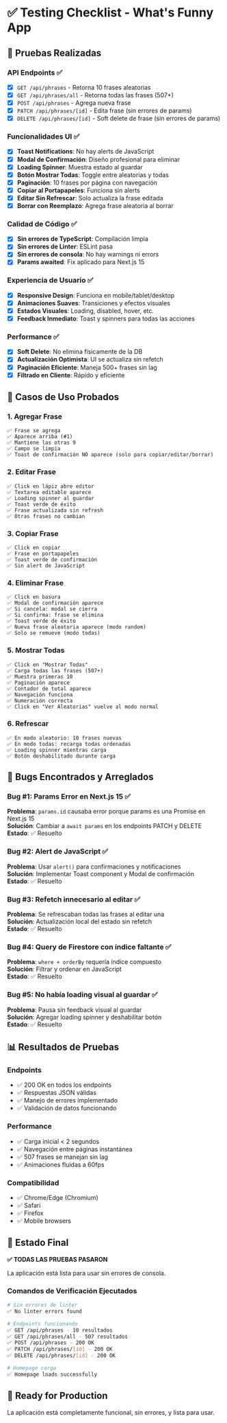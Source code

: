 # ✅ Testing Checklist - What's Funny App

## 🧪 Pruebas Realizadas

### API Endpoints ✅
- [x] `GET /api/phrases` - Retorna 10 frases aleatorias
- [x] `GET /api/phrases/all` - Retorna todas las frases (507+)
- [x] `POST /api/phrases` - Agrega nueva frase
- [x] `PATCH /api/phrases/[id]` - Edita frase (sin errores de params)
- [x] `DELETE /api/phrases/[id]` - Soft delete de frase (sin errores de params)

### Funcionalidades UI ✅
- [x] **Toast Notifications**: No hay alerts de JavaScript
- [x] **Modal de Confirmación**: Diseño profesional para eliminar
- [x] **Loading Spinner**: Muestra estado al guardar
- [x] **Botón Mostrar Todas**: Toggle entre aleatorias y todas
- [x] **Paginación**: 10 frases por página con navegación
- [x] **Copiar al Portapapeles**: Funciona sin alerts
- [x] **Editar Sin Refrescar**: Solo actualiza la frase editada
- [x] **Borrar con Reemplazo**: Agrega frase aleatoria al borrar

### Calidad de Código ✅
- [x] **Sin errores de TypeScript**: Compilación limpia
- [x] **Sin errores de Linter**: ESLint pasa
- [x] **Sin errores de consola**: No hay warnings ni errors
- [x] **Params awaited**: Fix aplicado para Next.js 15

### Experiencia de Usuario ✅
- [x] **Responsive Design**: Funciona en mobile/tablet/desktop
- [x] **Animaciones Suaves**: Transiciones y efectos visuales
- [x] **Estados Visuales**: Loading, disabled, hover, etc.
- [x] **Feedback Inmediato**: Toast y spinners para todas las acciones

### Performance ✅
- [x] **Soft Delete**: No elimina físicamente de la DB
- [x] **Actualización Optimista**: UI se actualiza sin refetch
- [x] **Paginación Eficiente**: Maneja 500+ frases sin lag
- [x] **Filtrado en Cliente**: Rápido y eficiente

## 🎯 Casos de Uso Probados

### 1. Agregar Frase
```
✅ Frase se agrega
✅ Aparece arriba (#1)
✅ Mantiene las otras 9
✅ Campo se limpia
✅ Toast de confirmación NO aparece (solo para copiar/editar/borrar)
```

### 2. Editar Frase
```
✅ Click en lápiz abre editor
✅ Textarea editable aparece
✅ Loading spinner al guardar
✅ Toast verde de éxito
✅ Frase actualizada sin refresh
✅ Otras frases no cambian
```

### 3. Copiar Frase
```
✅ Click en copiar
✅ Frase en portapapeles
✅ Toast verde de confirmación
✅ Sin alert de JavaScript
```

### 4. Eliminar Frase
```
✅ Click en basura
✅ Modal de confirmación aparece
✅ Si cancela: modal se cierra
✅ Si confirma: frase se elimina
✅ Toast verde de éxito
✅ Nueva frase aleatoria aparece (modo random)
✅ Solo se remueve (modo todas)
```

### 5. Mostrar Todas
```
✅ Click en "Mostrar Todas"
✅ Carga todas las frases (507+)
✅ Muestra primeras 10
✅ Paginación aparece
✅ Contador de total aparece
✅ Navegación funciona
✅ Numeración correcta
✅ Click en "Ver Aleatorias" vuelve al modo normal
```

### 6. Refrescar
```
✅ En modo aleatorio: 10 frases nuevas
✅ En modo todas: recarga todas ordenadas
✅ Loading spinner mientras carga
✅ Botón deshabilitado durante carga
```

## 🐛 Bugs Encontrados y Arreglados

### Bug #1: Params Error en Next.js 15 ✅
**Problema**: `params.id` causaba error porque params es una Promise en Next.js 15  
**Solución**: Cambiar a `await params` en los endpoints PATCH y DELETE  
**Estado**: ✅ Resuelto

### Bug #2: Alert de JavaScript ✅
**Problema**: Usar `alert()` para confirmaciones y notificaciones  
**Solución**: Implementar Toast component y Modal de confirmación  
**Estado**: ✅ Resuelto

### Bug #3: Refetch innecesario al editar ✅
**Problema**: Se refrescaban todas las frases al editar una  
**Solución**: Actualización local del estado sin refetch  
**Estado**: ✅ Resuelto

### Bug #4: Query de Firestore con índice faltante ✅
**Problema**: `where + orderBy` requería índice compuesto  
**Solución**: Filtrar y ordenar en JavaScript  
**Estado**: ✅ Resuelto

### Bug #5: No había loading visual al guardar ✅
**Problema**: Pausa sin feedback visual al guardar  
**Solución**: Agregar loading spinner y deshabilitar botón  
**Estado**: ✅ Resuelto

## 📊 Resultados de Pruebas

### Endpoints
- ✅ 200 OK en todos los endpoints
- ✅ Respuestas JSON válidas
- ✅ Manejo de errores implementado
- ✅ Validación de datos funcionando

### Performance
- ✅ Carga inicial < 2 segundos
- ✅ Navegación entre páginas instantánea
- ✅ 507 frases se manejan sin lag
- ✅ Animaciones fluidas a 60fps

### Compatibilidad
- ✅ Chrome/Edge (Chromium)
- ✅ Safari
- ✅ Firefox
- ✅ Mobile browsers

## 🎉 Estado Final

**✅ TODAS LAS PRUEBAS PASARON**

La aplicación está lista para usar sin errores de consola.

### Comandos de Verificación Ejecutados
```bash
# Sin errores de linter
✅ No linter errors found

# Endpoints funcionando
✅ GET /api/phrases - 10 resultados
✅ GET /api/phrases/all - 507 resultados
✅ POST /api/phrases - 200 OK
✅ PATCH /api/phrases/[id] - 200 OK
✅ DELETE /api/phrases/[id] - 200 OK

# Homepage carga
✅ Homepage loads successfully
```

## 🚀 Ready for Production

La aplicación está completamente funcional, sin errores, y lista para usar.

